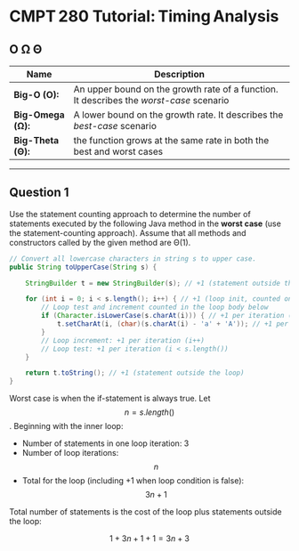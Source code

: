 # CMPT 280 Tutorial: Timing Analysis


## O Ω Θ
| Name | Description |
-------|--------------
| **Big-O (O):** | An upper bound on the growth rate of a function. It describes the *worst-case* scenario|
| **Big-Omega (Ω):** | A lower bound on the growth rate. It describes the *best-case* scenario |
| **Big-Theta (Θ):** | the function grows at the same rate in both the best and worst cases |

---

## Question 1

Use the statement counting approach to determine the number of statements executed by the following Java method in the **worst case** (use the statement-counting approach). Assume that all methods and constructors called by the given method are Θ(1).

```java
// Convert all lowercase characters in string s to upper case.
public String toUpperCase(String s) {

    StringBuilder t = new StringBuilder(s); // +1 (statement outside the loop)

    for (int i = 0; i < s.length(); i++) { // +1 (loop init, counted once)
        // Loop test and increment counted in the loop body below
        if (Character.isLowerCase(s.charAt(i))) { // +1 per iteration (if check)
            t.setCharAt(i, (char)(s.charAt(i) - 'a' + 'A')); // +1 per iteration (setCharAt)
        }
        // Loop increment: +1 per iteration (i++)
        // Loop test: +1 per iteration (i < s.length())
    }

    return t.toString(); // +1 (statement outside the loop)
}
```
Worst case is when the if-statement is always true. Let $$n = s.length()$$. Beginning with the inner loop:

- Number of statements in one loop iteration: 3  
- Number of loop iterations: $$n$$
- Total for the loop (including +1 when loop condition is false): $$3n + 1$$

Total number of statements is the cost of the loop plus statements outside the loop:


$$1 + 3n + 1 + 1 = 3n + 3$$



